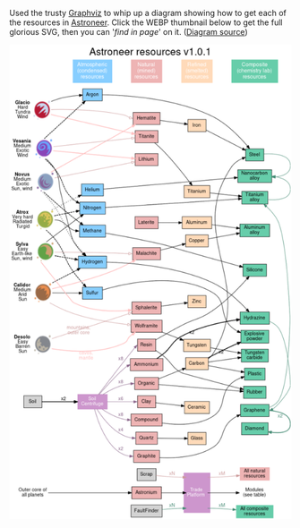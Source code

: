 <!--
.. title: Astroneer Resource Graph
.. slug: astroneer-resource-graph
.. date: 2023-04-11 10:01:51 UTC-05:00
.. tags: geek,map,media,videogame,videogame
-->

Used the trusty [Graphviz](https://graphviz.org/) to whip up a diagram showing how to
get each of the resources in [Astroneer](https://astroneer.space/). Click the WEBP
thumbnail below to get the full glorious SVG, then you can '*find in page*' on it.
([Diagram source](/files/2023/astroneer/astroneer-resources-graph.dot))

[![Astroneer Resource Graph](/files/2023/astroneer/astroneer-resources-graph-thumb.webp)](/files/2023/astroneer/astroneer-resources-graph.svg)


